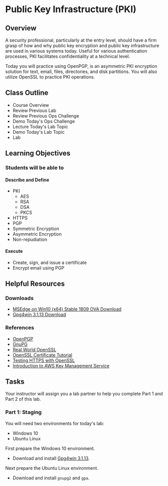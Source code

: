 # Public Key Infrastructure (PKI)

## Overview

A security professional, particularly at the entry level, should have a firm grasp of how and why public key encryption and public key infrastructure are used in various systems today. Useful for various authentication processes, PKI facilitates confidentiality at a technical level.

Today you will practice using OpenPGP, is an asymmetric PKI encryption solution for text, email, files, directories, and disk partitions. You will also utilize OpenSSL to practice PKI operations.

## Class Outline

- Course Overview
- Review Previous Lab
- Review Previous Ops Challenge
- Demo Today's Ops Challenge
- Lecture Today's Lab Topic
- Demo Today's Lab Topic
- Lab

## Learning Objectives

### Students will be able to

#### Describe and Define

- PKI
  - AES
  - RSA
  - DSA
  - PKCS
- HTTPS
- PGP
- Symmetric Encryption
- Asymmetric Encryption
- Non-repudiation

#### Execute

- Create, sign, and issue a certificate
- Encrypt email using PGP

## Helpful Resources

### Downloads

- [MSEdge on Win10 (x64) Stable 1809 OVA Download](https://developer.microsoft.com/en-us/microsoft-edge/tools/vms/)
- [Gpg4win 3.1.13 Download](https://www.gpg4win.org)

### References

- [OpenPGP](https://www.openpgp.org/)
- [GnuPG](https://gnupg.org/)
- [Real World OpenSSL](https://prefetch.net/articles/realworldssl.html)
- [OpenSSL Certificate Tutorial](https://pki-tutorial.readthedocs.io/en/latest/)
- [Testing HTTPS with OpenSSL](https://blog.yimingliu.com/2008/02/04/testing-https-with-openssl/)
- [Introduction to AWS Key Management Service](https://amazon.qwiklabs.com/focuses/10388?catalog_rank=%7B%22rank%22%3A3%2C%22num_filters%22%3A1%2C%22has_search%22%3Atrue%7D&parent=catalog&search_id=5201321)

## Tasks

Your instructor will assign you a lab partner to help you complete Part 1 and Part 2 of this lab.

### Part 1: Staging

You will need two environments for today's lab:

- Windows 10
- Ubuntu Linux

First prepare the Windows 10 environment.

- Download and install [Gpg4win 3.1.13](https://www.gpg4win.org).

Next prepare the Ubuntu Linux environment.

- Download and install `gnupg2` and `gpa`.
